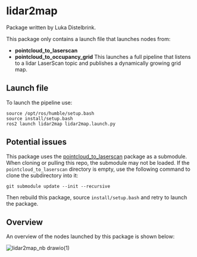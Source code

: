 # lidar2map
Package written by Luka Distelbrink.

This package only contains a launch file that launches nodes from:
- **pointcloud_to_laserscan**
- **pointcloud_to_occupancy_grid**
This launches a full pipeline that listens to a lidar LaserScan topic and publishes a dynamically growing grid map.

## Launch file
To launch the pipeline use:
```
source /opt/ros/humble/setup.bash
source install/setup.bash
ros2 launch lidar2map lidar2map.launch.py
```

## Potential issues
This package uses the [pointcloud_to_laserscan](https://github.com/ros-perception/pointcloud_to_laserscan/tree/59bf996fb3ee7db0026a5cd3ce0d2a39d2e602ea) package as a submodule. When cloning or pulling this repo, the submodule may not be loaded. If the `pointcloud_to_laserscan` directory is empty, use the following command to clone the subdirectory into it:
```
git submodule update --init --recursive
```
Then rebuild this package, source `install/setup.bash` and retry to launch the package. 

## Overview
An overview of the nodes launched by this package is shown below:

![lidar2map_nb drawio(1)](https://github.com/Luka140/AE4ASM599-ros-gazebo/assets/92033464/a4afee9b-1cf2-4acf-890f-7b1d214c5273)
